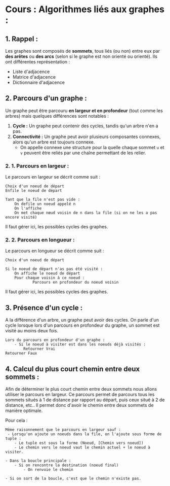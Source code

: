 # Cours : Algorithmes liés aux graphes :

## 1. Rappel :

Les graphes sont composés de **sommets**, tous liés (ou non) entre eux par **des arêtes** ou **des arcs** (selon si le graphe est non orienté ou orienté). Ils ont différentes représentation : 

- Liste d'adjacence
- Matrice d'adjacence
- Dictionnaire d'adjacence

## 2. Parcours d'un graphe :

Un graphe peut être parcouru **en largeur et en profondeur** (tout comme les arbres) mais quelques différences sont notables :

1. **Cycle :** Un graphe peut contenir des cycles, tandis qu'un arbre n'en a pas.
2. **Connectivité :** Un graphe peut avoir plusieurs composantes connexes, alors qu'un arbre est toujours connexe.
   - On appelle connexe une structure pour la quelle chaque sommet `u` et `v` peuvent être reliés par une chaîne permettant de les relier.

### 2. 1. Parcours en largeur :

Le parcours en largeur se décrit comme suit :

```
Choix d'un noeud de départ
Enfile le noeud de départ

Tant que la file n'est pas vide :
	On defile un noeud appelé n
	On l'affiche
	On met chaque nœud voisin de n dans la file (si on ne les a pas encore visité)
```

Il faut gérer ici, les possibles cycles des graphes.

### 2. 2. Parcours en longueur :

Le parcours en longueur se décrit comme suit :

```
Choix d'un noeud de départ

Si le noeud de départ n'as pas été visité :
	On affiche le noeud de départ
	Pour chaque voisin à ce noeud :
			Parcours en profondeur du noeud voisin
```

Il faut gérer ici, les possibles cycles des graphes.

## 3. Présence d'un cycle :

A la différence d'un arbre, un graphe peut avoir des cycles. On parle d'un cycle lorsque lors d'un parcours  en profondeur du graphe, un sommet est visité au moins deux fois.

```
Lors du parcours en profondeur d'un graphe :
	- Si le noeud à visiter est dans les noeuds déjà visités :
		Retourner Vrai
Retourner Faux	
```

## 4. Calcul du plus court chemin entre deux sommets :

Afin de déterminer le plus court chemin entre deux sommets nous allons utiliser le parcours en largeur. Ce parcours permet de parcours tous les sommets situés à 1 de distance par rapport au départ, puis ceux situé à 2 de distance, etc.. Il permet donc d'avoir le chemin entre deux sommets de manière optimale.

Pour cela :

```
Même raisonnement que le parcours en largeur sauf :
 - Lorsqu'on ajoute un noeuds dans la file, on l'ajoute sous forme de tuple :
 	- Le tuple est sous la forme (Noeud, [Chemin vers noeud])
 	- Le chemin vers le noeud vaut le chemin actuel + le noeud à visiter.
 	
- Dans la boucle principale :
	- Si on rencontre la destination (noeud final)
		- On renvoie le chemin
		
- Si on sort de la boucle, c'est que le chemin n'existe pas.
```

